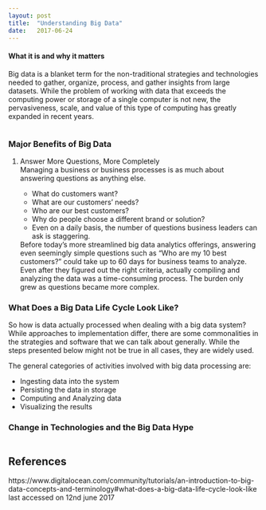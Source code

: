 ```yaml
---
layout: post
title:  "Understanding Big Data"
date:   2017-06-24
---
```


<p class="intro">
<h4>What it is and why it matters</h4>
<span class="dropcap">B</span>ig data is a blanket term for the non-traditional strategies and technologies needed to gather, organize, process, and gather insights from large datasets. While the problem of working with data that exceeds the computing power or storage of a single computer is not new, the pervasiveness, scale, and value of this type of computing has greatly expanded in recent years.</p>
<img src="{{ '/assets/img/BigData.jpg' | prepend: site.baseurl }}" alt="">
<h3>Major Benefits of Big Data</h3>
<ol>
<li>Answer More Questions, More Completely</li>
Managing a business or business processes is as much about answering questions as anything else.
<ul>
<li>What do customers want?</li>
<li>What are our customers’ needs?</li>
<li>Who are our best customers?</li>
<li>Why do people choose a different brand or solution?</li>
<li>Even on a daily basis, the number of questions business leaders can ask is staggering.
</li>
</ul>
Before today’s more streamlined big data analytics offerings, answering even seemingly simple questions such as “Who are my 10 best customers?” could take up to 60 days for business teams to analyze. Even after they figured out the right criteria, actually compiling and analyzing the data was a time-consuming process. The burden only grew as questions became more complex.
</ol>
<h3>What Does a Big Data Life Cycle Look Like?</h3>
So how is data actually processed when dealing with a big data system? While approaches to implementation differ, there are some commonalities in the strategies and software that we can talk about generally. While the steps presented below might not be true in all cases, they are widely used.

The general categories of activities involved with big data processing are:
<ul>
<li>Ingesting data into the system</li>
<li>Persisting the data in storage</li>
<li>Computing and Analyzing data</li>
<li>Visualizing the results</li>
</ul>
<h3>Change in Technologies and the Big Data Hype</h3>
<img src="{{ '/assets/img/hype.jpg' | prepend: site.baseurl }}" alt="">
<h2>References</h2>
https://www.digitalocean.com/community/tutorials/an-introduction-to-big-data-concepts-and-terminology#what-does-a-big-data-life-cycle-look-like last accessed on 12nd june 2017
